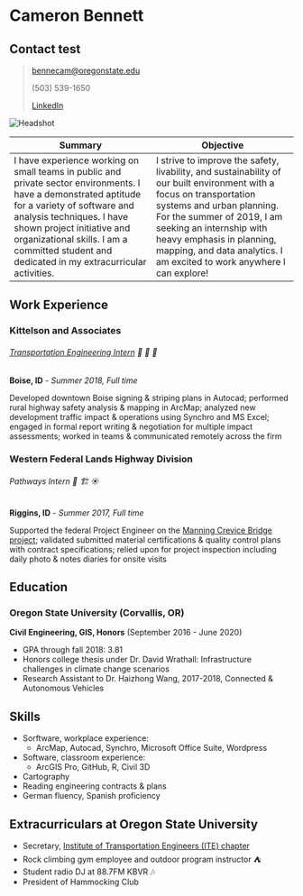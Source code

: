 # Cameron Bennett

## Contact test
> bennecam@oregonstate.edu
>
>(503) 539-1650
>
>[LinkedIn](https://www.linkedin.com/in/csboregon/)

![Headshot](https://csbmaps.github.io/DSC_1371.jpg "Cameron Bennett - Headshot")

Summary | Objective
--------|----------
I have experience working on small teams in public and private sector environments. I have a demonstrated aptitude for a variety of software and analysis techniques. I have shown project initiative and organizational skills. I am a committed student and dedicated in my extracurricular activities. | I strive to improve the safety, livability, and sustainability of our built environment with a focus on transportation systems and urban planning. For the summer of 2019, I am seeking an internship with heavy emphasis in planning, mapping, and data analytics. I am excited to work anywhere I can explore!

## Work Experience
### Kittelson and Associates
###### [Transportation Engineering Intern](https://www.kittelson.com/news-and-events/internship-jamboree-2018/)  :car: :bus: :light_rail:
**Boise, ID** - *Summer 2018, Full time*

Developed downtown Boise signing & striping plans in Autocad; performed rural highway safety analysis & mapping in ArcMap; analyzed new development traffic impact & operations using Synchro and MS Excel; engaged in formal report writing & negotiation for multiple impact assessments; worked in teams & communicated remotely across the firm

### Western Federal Lands Highway Division
###### Pathways Intern  :construction_worker: :building_construction: :sunny:
**Riggins, ID** - *Summer 2017, Full time*

Supported the federal Project Engineer on the [Manning Crevice Bridge project](https://flh.fhwa.dot.gov/projects/id/manning-crevice/); validated submitted material certifications & quality control plans with contract specifications; relied upon for project inspection including daily photo & notes diaries for onsite visits

## Education
### Oregon State University (Corvallis, OR)

**Civil Engineering, GIS, Honors** (September 2016 - June 2020)

- GPA through fall 2018: 3.81
- Honors college thesis under Dr. David Wrathall: Infrastructure challenges in climate change scenarios
- Research Assistant to Dr. Haizhong Wang, 2017-2018, Connected & Autonomous Vehicles

## Skills
* Sorftware, workplace experience:
  * ArcMap, Autocad, Synchro, Microsoft Office Suite, Wordpress
* Software, classroom experience:
  * ArcGIS Pro, GitHub, R, Civil 3D
* Cartography
* Reading engineering contracts & plans
* German fluency, Spanish proficiency


## Extracurriculars at Oregon State University
* Secretary, [Institute of Transportation Engineers (ITE) chapter](http://www.oregonstateite.org/about/)
* Rock climbing gym employee and outdoor program instructor :tent:
* Student radio DJ at 88.7FM KBVR :notes:
* President of Hammocking Club
